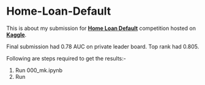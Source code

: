 # Home-Loan-Default

This is about my submission for [**Home Loan Default**](https://www.kaggle.com/c/home-credit-default-risk) competition hosted on [**Kaggle**](https://www.kaggle.com/).


Final submission had 0.78 AUC on private leader board. Top rank had 0.805.


Following are steps required to get the results:-

1. Run 000_mk.ipynb
2. Run 
